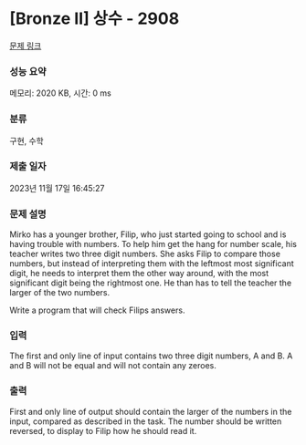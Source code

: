 # [Bronze II] 상수 - 2908 

[문제 링크](https://www.acmicpc.net/problem/2908) 

### 성능 요약

메모리: 2020 KB, 시간: 0 ms

### 분류

구현, 수학

### 제출 일자

2023년 11월 17일 16:45:27

### 문제 설명

<p>Mirko has a younger brother, Filip, who just started going to school and is having trouble with numbers. To help him get the hang for number scale, his teacher writes two three digit numbers. She asks Filip to compare those numbers, but instead of interpreting them with the leftmost most significant digit, he needs to interpret them the other way around, with the most significant digit being the rightmost one. He than has to tell the teacher the larger of the two numbers.</p>

<p>Write a program that will check Filips answers.</p>

### 입력 

 <p>The first and only line of input contains two three digit numbers, A and B. A and B will not be equal and will not contain any zeroes.</p>

### 출력 

 <p>First and only line of output should contain the larger of the numbers in the input, compared as described in the task. The number should be written reversed, to display to Filip how he should read it.</p>

